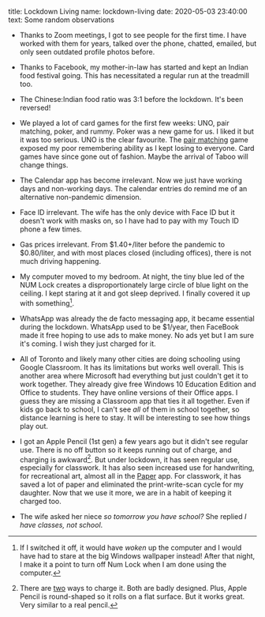 title: Lockdown Living
name: lockdown-living
date: 2020-05-03 23:40:00
text:
Some random observations

- Thanks to Zoom meetings, I got to see people for the first time. I have worked with them for years, talked over the phone, chatted, emailed, but only seen outdated profile photos before. 

- Thanks to Facebook, my mother-in-law has started and kept an Indian food festival going. This has necessitated a regular run at the treadmill too.

- The Chinese:Indian food ratio was 3:1 before the lockdown. It's been reversed! 

- We played a lot of card games for the first few weeks: UNO, pair matching, poker, and rummy. Poker was a new game for us. I liked it but it was too serious. UNO is the clear favourite. The [pair matching][memgame] game exposed my poor remembering ability as I kept losing to everyone. Card games have since gone out of fashion. Maybe the arrival of Taboo will change things. 

- The Calendar app has become irrelevant. Now we just have working days and non-working days. The calendar entries do remind me of an alternative non-pandemic dimension. 

- Face ID irrelevant. The wife has the only device with Face ID but it doesn't work with masks on, so I have had to pay with my Touch ID phone a few times. 

- Gas prices irrelevant. From $1.40+/liter before the pandemic to $0.80/liter, and with most places closed (including offices), there is not much driving happening. 

- My computer moved to my bedroom. At night, the tiny blue led of the NUM Lock creates a disproportionately large circle of blue light on the ceiling. I kept staring at it and got sleep deprived. I finally covered it up with something[^lockdownran1]. 

- WhatsApp was already the de facto messaging app, it became essential during the lockdown. WhatsApp used to be $1/year, then FaceBook made it free hoping to use ads to make money. No ads yet but I am sure it's coming. I wish they just charged for it.

- All of Toronto and likely many other cities are doing schooling using Google Classroom. It has its limitations but works well overall. This is another area where Microsoft had everything but just couldn't get it to work together. They already give free Windows 10 Education Edition and Office to students. They have online versions of their Office apps. I guess they are missing a Classroom app that ties it all together. Even if kids go back to school, I can't see *all* of them in school together, so distance learning is here to stay. It will be interesting to see how things play out. 

- I got an Apple Pencil (1st gen) a few years ago but it didn't see regular use. There is no off button so it keeps running out of charge, and charging is awkward[^lockdownran2]. But under lockdown, it has seen regular use, especially for classwork. It has also seen increased use for handwriting, for recreational art, almost all in the [Paper][paperapp] app. For classwork, it has saved a lot of paper and eliminated the print-write-scan cycle for my daughter. Now that we use it more, we are in a habit of keeping it charged too.

- The wife asked her niece _so tomorrow you have school?_ She replied _I have classes, not school_.

[^lockdownran1]: If I switched it off, it would have _woken_ up the computer and I would have had to stare at the big Windows wallpaper instead! After that night, I make it a point to turn off Num Lock when I am done using the computer.
[^lockdownran2]: There are [two][pencil] ways to charge it. Both are badly designed. Plus, Apple Pencil is round-shaped so it rolls on a flat surface. But it works great. Very similar to a real pencil. 

[paperapp]: https://paper.bywetransfer.com/
[memgame]: https://github.com/richsuca/memorygame
[pencil]: https://www.imore.com/how-charge-your-apple-pencil